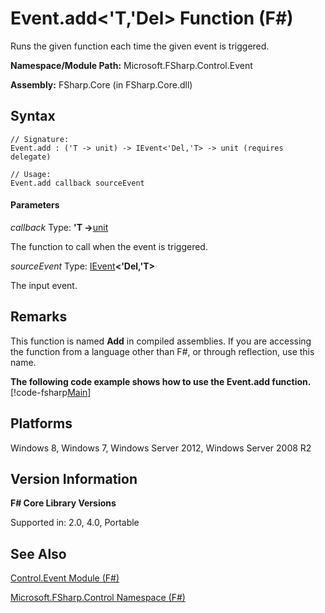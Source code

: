# Event.add<'T,'Del> Function (F#)

Runs the given function each time the given event is triggered.

**Namespace/Module Path:** Microsoft.FSharp.Control.Event

**Assembly:** FSharp.Core (in FSharp.Core.dll)


## Syntax

```
// Signature:
Event.add : ('T -> unit) -> IEvent<'Del,'T> -> unit (requires delegate)

// Usage:
Event.add callback sourceEvent
```

#### Parameters
*callback*
Type: **'T -&gt;**[unit](http://msdn.microsoft.com/en-us/library/00b837c2-6c8a-483a-87d3-0479c64037a7)


The function to call when the event is triggered.


*sourceEvent*
Type: [IEvent](http://msdn.microsoft.com/en-us/library/8dbca0df-f8a1-40bd-8d50-aa26f6a8b862)**&lt;'Del,'T&gt;**


The input event.




## Remarks
This function is named **Add** in compiled assemblies. If you are accessing the function from a language other than F#, or through reflection, use this name.

**The following code example shows how to use the Event.add function.**
[!code-fsharp[Main](snippets/fsevents/snippet1.fs)]
## Platforms
Windows 8, Windows 7, Windows Server 2012, Windows Server 2008 R2


## Version Information
**F# Core Library Versions**

Supported in: 2.0, 4.0, Portable




## See Also
[Control.Event Module &#40;F&#35;&#41;](Control.Event+Module+%28FSharp%29.md)

[Microsoft.FSharp.Control Namespace &#40;F&#35;&#41;](Microsoft.FSharp.Control+Namespace+%28FSharp%29.md)

